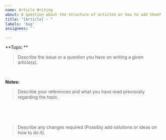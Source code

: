 ```yaml
---
name: Article Writing
about: A question about the structure of articles or how to add them?
title: "[Article] - "
labels: 'bug'
assignees: ''

---
```


**Topic **

<blockquote>Describe the issue or a question you have on writing a given article(s).</blockquote>


<br>

**Notes:**

<blockquote>Describe your references and what you have read previously regarding the topic.</blockquote>

<br>
<br>
<br>

<blockquote>Describe any changes required (Possibly add solutions or ideas on how to do it).</blockquote>

<br>

